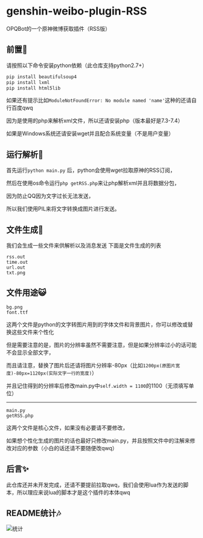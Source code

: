 # genshin-weibo-plugin-RSS
OPQBot的一个原神微博获取插件（RSS版）

## 前置💨
请按照以下命令安装python依赖（此仓库支持python2.7+）
```python
pip install beautifulsoup4
pip install lxml
pip install html5lib
```
如果还有提示比如```ModuleNotFoundError: No module named 'name'```这种的还请自行百度qwq

因为是使用的php来解析xml文件，所以还请安装php（版本最好是7.3-7.4）

如果是Windows系统还请安装wget并且配合系统变量（不是用户变量）

## 运行解析💬
首先运行```python main.py``` 后，python会使用wget拉取原神的RSS订阅，

然后在使用os命令运行```php getRSS.php```来让php解析xml并且将数据分包，

因为防止QQ因为文字过长无法发送，

所以我们使用PIL来将文字转换成图片进行发送。

## 文件生成👀
我们会生成一些文件来供解析以及消息发送
下面是文件生成的列表
```
rss.out
time.out
url.out
txt.png
```
## 文件用途😺

```
bg.png
font.ttf
```
这两个文件是python的文字转图片用到的字体文件和背景图片，你可以修改或替换这些文件来个性化

但是需要注意的是，图片的分辨率虽然不需要注意，但是如果分辨率过小的话可能不会显示全部文字，

而且请注意，替换了图片后还请将图片分辨率-80px（比如```1200px(原图片宽度)-80px=1120px(实际文字一行的宽度)```）

并且记住得到的分辨率后修改main.py中```self.width = 1100```的1100（无须填写单位）

<hr>

```
main.py
getRSS.php
```
这两个文件是核心文件，如果没有必要请不要修改，

如果想个性化生成的图片的话也最好只修改main.py，并且按照文件中的注解来修改对应的参数（小白的话还请不要随便改qwq）

## 后言✨
此仓库还并未开发完成，还请不要提前拉取qwq，我们会使用lua作为发送的脚本，所以理应来说lua的脚本才是这个插件的本体qwq


## README统计🎶
![统计](https://count.getloli.com/get/@misaka10843?theme=elbooru)
